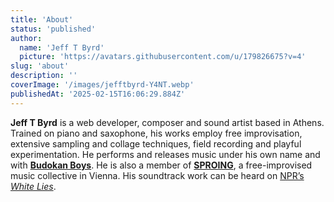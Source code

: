 ```yaml
---
title: 'About'
status: 'published'
author:
  name: 'Jeff T Byrd'
  picture: 'https://avatars.githubusercontent.com/u/179826675?v=4'
slug: 'about'
description: ''
coverImage: '/images/jefftbyrd-Y4NT.webp'
publishedAt: '2025-02-15T16:06:29.884Z'
---
```


**Jeff T Byrd** is a web developer, composer and sound artist based in Athens. Trained on piano and saxophone, his works employ free improvisation, extensive sampling and collage techniques, field recording and playful experimentation. He performs and releases music under his own name and with [**Budokan Boys**](https://budokanboys.club/). He is also a member of [**SPROING**](https://www.instagram.com/sproingsounds/), a free-improvised music collective in Vienna. His soundtrack work can be heard on [NPR’s _White Lies_](https://www.npr.org/podcasts/510343/white-lies).
